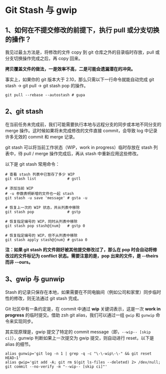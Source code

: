 # Git Stash 与 gwip

## 1、如何在不提交修改的前提下，执行 pull 或分支切换的操作？

我见过最圡方法是，将修改的文件 copy 到 git 仓库之外的目录临时存放，pull 或分支切换操作完成之后，再 copy 回来。

**拷贝覆盖文件的做法，一是效率不高，二是可能会遗漏潜在的冲突。**

事实上，如果你的 git 版本大于 2.10，那么只需以下一行命令就能自动完成 git stash -&gt; git pull -&gt; git stash pop 的操作。

```shell
git pull --rebase --autostash # gupa
```

## 2、git stash

在当前任务未完成前，我们可能需要执行本地与远程分支的同步或本地不同分支的 merge 操作。这时候如果将未完成修改的文件直接 commit，会导致 log 中记录许多无效的 commit 和 merge 记录。

git stash 可以将当前工作状态（WIP，work in progress）临时存放在 stash 列表中，待 pull / merge 操作完成后，再从 stash 中重新应用这些修改。

以下是 git stash 常用命令：

```shell
# 查看 stash 列表中已暂存了多少 WIP
git stash list              # gstl
​
# 添加当前 WIP
# -u 参数表明新增的文件也一起 stash
git stash -u save 'message' # gsta -u

# 恢复上一次的 WIP 状态，并从列表中移除
git stash pop               # gstp

# 恢复指定编号的 WIP，同时从列表中移除
git stash pop stash@{num}   # gstp 0
​
# 恢复指定编号的 WIP，但不从列表中移除
git stash apply stash@{num} # gstaa 0
```

**注：如果 git stash 的文件刚好被其他提交修改过了，那么在 pop 时会自动将修改过的文件标记为 conflict 状态。需要注意的是，pop 出来的文件，是 --theirs 而非 --ours。**

## 3、gwip 与 gunwip

Stash 的记录只保存在本地，如果需要在不同电脑间（例如公司和家里）同步临时性的修改，则无法通过 git stash 完成。

Git 社区中有一条约定是，在 commit 中通过 **wip** 关键词表示，这是一次 **work in progress** 的临时提交。借助 zsh git alias，我们可以通过一组 `gwip` 和 `gunwip` 命令来实现同步。

其实现原理是，gwip 提交了特定的 commit message（即，`--wip-- [skip ci]`），gunwip 判断如果上一次提交为 gwip 提交，则自动进行 reset，以下是 alias 的细节。

```shell
alias gunwip='git log -n 1 | grep -q -c "\-\-wip\-\-" && git reset HEAD~1'
alias gwip='git add -A; git rm $(git ls-files --deleted) 2> /dev/null; git commit --no-verify -m "--wip-- [skip ci]"'
```

